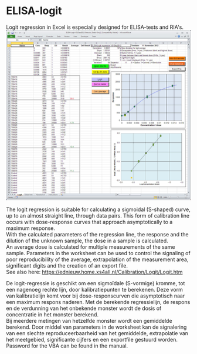 # ELISA-logit

Logit regression in Excel is especially designed for ELISA-tests and RIA's.<br>
<img alt="Logit sheet" src="V01Sep2012.jpg" width="900" />

The logit regression is suitable for calculating a sigmoidal (S-shaped) curve, up to an almost straight line, through data pairs. This form of calibration line occurs with dose-response curves that approach asymptotically to a maximum response. <br> 
With the calculated parameters of the regression line, the response and the dilution of the unknown sample, the dose in a sample is calculated.  <br>
An average dose is calculated for multiple measurements of the same sample. Parameters in the worksheet can be used to control the signaling of poor reproducibility of the average, extrapolation of the measurement area, significant digits and the creation of an export file. <br>
See also here: https://ednieuw.home.xs4all.nl/Calibration/Logit/Logit.htm <br>

De logit-regressie is geschikt om een sigmoïdale (S-vormige) kromme, tot een nagenoeg rechte lijn, door kalibratiepunten te berekenen. Deze vorm van kalibratielijn komt voor bij dose-responscurven die asymptotisch naar een maximum respons naderen. Met de berekende regressielijn, de respons en de verdunning van het onbekende monster wordt de dosis of concentratie in het monster berekend. <br> 
Bij meerdere metingen van hetzelfde monster wordt een gemiddelde berekend. Door middel van parameters in de worksheet kan de signalering van een slechte reproduceerbaarheid van het gemiddelde, extrapolatie van het meetgebied, significante cijfers en een exportfile gestuurd worden.  <br>
Password for the VBA can be found in the manual.
